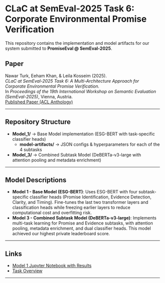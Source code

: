 # CLaC at SemEval-2025 Task 6: Corporate Environmental Promise Verification

This repository contains the implementation and model artifacts for our system submitted to **PromiseEval @ SemEval-2025**.
## Paper  
Nawar Turk, Eeham Khan, & Leila Kosseim (2025).  
*CLaC at SemEval-2025 Task 6: A Multi-Architecture Approach for Corporate Environmental Promise Verification.*  
In *Proceedings of the 19th International Workshop on Semantic Evaluation (SemEval-2025)*, Vienna, Austria.  
[Published Paper (ACL Anthology)](https://aclanthology.org/2025.semeval-1.232)

---

## Repository Structure
- **Model_1/** → Base Model implementation (ESG-BERT with task-specific classifier heads)
  - **model-artifacts/** → JSON configs & hyperparameters for each of the 4 subtasks
- **Model_3/** → Combined Subtask Model (DeBERTa-v3-large with attention pooling and metadata enrichment)
---

## Model Descriptions
- **Model 1 - Base Model (ESG-BERT)**: Uses ESG-BERT with four subtask-specific classifier heads (Promise Identification, Evidence Detection, Clarity, and Timing). Fine-tunes the last two transformer layers and classification heads while freezing earlier layers to reduce computational cost and overfitting risk.
- **Model 3 - Combined Subtask Model (DeBERTa-v3-large)**: Implements multi-task learning for Promise and Evidence subtasks, with attention pooling, metadata enrichment, and dual classifier heads. This model achieved our highest private leaderboard score.

---

## Links
- [Model 1 Jupyter Notebook with Results](https://huggingface.co/datasets/nawarturk/SemEval2025-Task6/tree/main)
- [Task Overview](https://sites.google.com/view/promiseeval/promiseeval)

---
